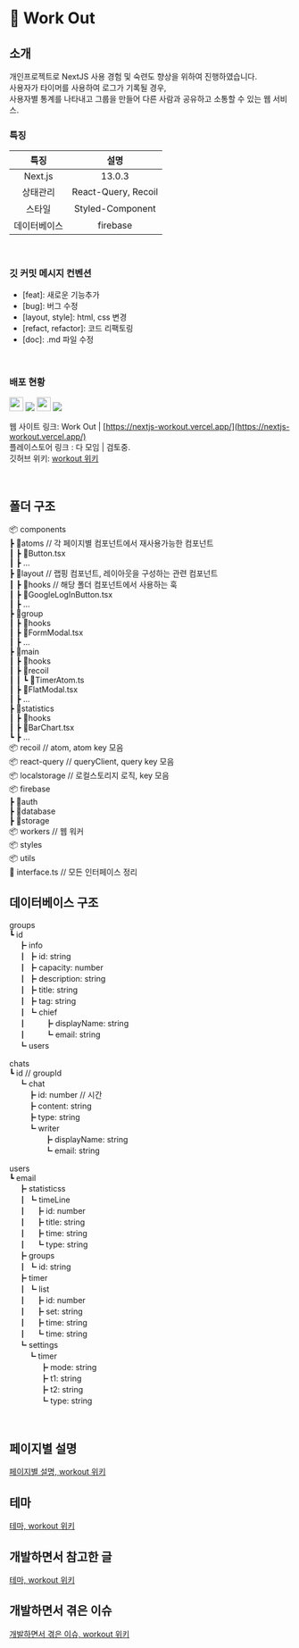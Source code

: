 # 💪 Work Out

## 소개

개인프로젝트로 NextJS 사용 경험 및 숙련도 향상을 위하여 진행하였습니다. <br />
사용자가 타이머를 사용하여 로그가 기록될 경우, <br />
사용자별 통계를 나타내고 그룹을 만들어 다른 사람과 공유하고 소통할 수 있는 웹 서비스. <br />

### 특징

|     특징     |        설명         |
| :----------: | :-----------------: |
|   Next.js    |       13.0.3        |
|   상태관리   | React-Query, Recoil |
|    스타일    |  Styled-Component   |
| 데이터베이스 |      firebase       |

<br />

### 깃 커밋 메시지 컨벤션

- [feat]: 새로운 기능추가
- [bug]: 버그 수정
- [layout, style]: html, css 변경
- [refact, refactor]: 코드 리팩토링
- [doc]: .md 파일 수정

<br />

### 배포 현황

<img src="https://firebasestorage.googleapis.com/v0/b/workout-21c5f.appspot.com/o/vercel.svg?alt=media&token=011fea83-5bd4-4fcf-b14b-b36f52d94c95" width="25px" />  
<img src="https://img.shields.io/badge/배포중-00b336?style=flat" />

<img src="https://firebasestorage.googleapis.com/v0/b/workout-21c5f.appspot.com/o/android.svg?alt=media&token=6387ce48-96be-4010-9ed7-9c71c5c581cd" width="25px" />
<img src="https://img.shields.io/badge/배포중-00b336?style=flat" />

웹 사이트 링크: Work Out | [https://nextjs-workout.vercel.app/](https://nextjs-workout.vercel.app/) <br/>
플레이스토어 링크 : 다 모임 | 검토중. <br/>
깃허브 위키: [workout 위키](https://github.com/sangpyokim/nextjs-workout/wiki)

<br />

## 폴더 구조

📦 components <br/>
┣ 📂atoms // 각 페이지별 컴포넌트에서 재사용가능한 컴포넌트<br/>
┃ ┣ 📜Button.tsx <br/>
┃ ┣ ... <br/>
┣ 📂layout // 랩핑 컴포넌트, 레이아웃을 구성하는 관련 컴포넌트<br/>
┃ ┣ 📂hooks // 해당 폴더 컴포넌트에서 사용하는 훅<br/>
┃ ┣ 📜GoogleLogInButton.tsx <br/>
┃ ┣ ...<br/>
┣ 📂group <br/>
┃ ┣ 📂hooks <br/>
┃ ┣ 📜FormModal.tsx <br/>
┃ ┣ ...<br/>
┣ 📂main <br/>
┃ ┣ 📂hooks <br/>
┃ ┣ 📂recoil <br/>
┃ ┃ ┗ 📜TimerAtom.ts <br/>
┃ ┣ 📜FlatModal.tsx <br/>
┃ ┣ ...<br/>
┣ 📂statistics <br/>
┃ ┣ 📂hooks <br/>
┃ ┣ 📜BarChart.tsx <br/>
┗ ┣ ...<br/>
📦 recoil // atom, atom key 모음<br/>
📦 react-query // queryClient, query key 모음<br/>
📦 localstorage // 로컬스토리지 로직, key 모음<br/>
📦 firebase <br/>
┣ 📂auth <br/>
┣ 📂database <br/>
┣ 📂storage <br/>
📦 workers // 웹 워커<br/>
📦 styles <br/>
📦 utils<br/>
📜 interface.ts // 모든 인터페이스 정리<br/>

## 데이터베이스 구조

groups <br/>
┗ id <br/>
ㅤ ┣ info <br/>
ㅤ ┃ ┣ id: string <br/>
ㅤ ┃ ┣ capacity: number <br/>
ㅤ ┃ ┣ description: string <br/>
ㅤ ┃ ┣ title: string <br/>
ㅤ ┃ ┣ tag: string <br/>
ㅤ ┃ ┗ chief <br/>
ㅤ ┃ ㅤㅤ ┣ displayName: string <br/>
ㅤ ┃ ㅤㅤ ┗ email: string <br/>
ㅤ ┗ users <br/>

chats <br/>
┗ id // groupId <br/>
ㅤ ┗ chat <br/>
ㅤ ㅤ ┣ id: number // 시간 <br/>
ㅤ ㅤ ┣ content: string <br/>
ㅤ ㅤ ┣ type: string <br/>
ㅤ ㅤ ┗ writer <br/>
ㅤ ㅤ ㅤㅤ ┣ displayName: string <br/>
ㅤ ㅤ ㅤㅤ ┗ email: string <br/>

users <br/>
┗ email <br/>
ㅤ ┣ statisticss <br/>
ㅤ ┃ ┗ timeLine <br/>
ㅤ ┃ㅤ ┣ id: number <br/>
ㅤ ┃ㅤ ┣ title: string <br/>
ㅤ ┃ ㅤ┣ time: string <br/>
ㅤ ┃ ㅤ┗ type: string <br/>
ㅤ ┣ groups <br/>
ㅤ ┃ ┗ id: string <br/>
ㅤ ┣ timer <br/>
ㅤ ┃ ┗ list <br/>
ㅤ ┃ㅤ ┣ id: number <br/>
ㅤ ┃ㅤ ┣ set: string <br/>
ㅤ ┃ ㅤ┣ time: string <br/>
ㅤ ┃ ㅤ┗ time: string <br/>
ㅤ ┗ settings <br/>
ㅤ ㅤ ┗ timer <br/>
ㅤㅤㅤㅤ ┣ mode: string <br/>
ㅤㅤㅤㅤ ┣ t1: string <br/>
ㅤㅤㅤ ㅤ┣ t2: string <br/>
ㅤㅤㅤ ㅤ┗ type: string <br/>

<br/>

## 페이지별 설명

[페이지별 설명, workout 위키](https://github.com/sangpyokim/nextjs-workout/wiki/Home)
<br/>

## 테마

[테마, workout 위키](https://github.com/sangpyokim/nextjs-workout/wiki/Theme)
<br/>

## 개발하면서 참고한 글

[테마, workout 위키](https://github.com/sangpyokim/nextjs-workout/wiki/%EA%B0%9C%EB%B0%9C%ED%95%98%EB%A9%B4%EC%84%9C-%EC%B0%B8%EA%B3%A0%ED%95%9C-%EA%B8%80)
<br/>

## 개발하면서 겪은 이슈

[개발하면서 겪은 이슈, workout 위키](https://github.com/sangpyokim/nextjs-workout/wiki/%EA%B0%9C%EB%B0%9C%ED%95%98%EB%A9%B4%EC%84%9C-%EA%B2%AA%EC%9D%80-%EC%9D%B4%EC%8A%88)
<br/>
